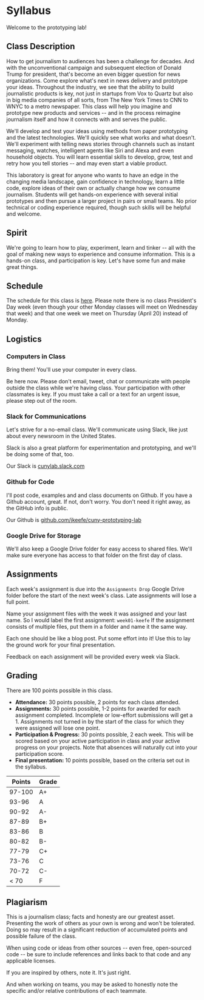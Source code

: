 # Syllabus

Welcome to the prototyping lab! 

## Class Description

How to get journalism to audiences has been a challenge for decades. And with the unconventional campaign and subsequent election of Donald Trump for president, that's become an even bigger question for news organizations. Come explore what's next in news delivery and prototype your ideas. Throughout the industry, we see that the ability to build journalistic products is key, not just in startups from Vox to Quartz but also in big media companies of all sorts, from The New York Times to CNN to WNYC to a metro newspaper. This class will help you imagine and prototype new products and services -- and in the process reimagine journalism itself and how it connects with and serves the public. 

We'll develop and test your ideas using methods from paper prototyping and the latest technologies. We'll quickly see what works and what doesn't. We'll experiment with telling news stories through channels such as instant messaging, watches, intelligent agents like Siri and Alexa and even household objects. You will learn essential skills to develop, grow, test and retry how you tell stories -- and may even start a viable product. 

This laboratory is great for anyone who wants to have an edge in the changing media landscape, gain confidence in technology, learn a little code, explore ideas of their own or actually change how we consume journalism. Students will get hands-on experience with several initial prototypes and then pursue a larger project in pairs or small teams. No prior technical or coding experience required, though such skills will be helpful and welcome.

## Spirit

We're going to learn how to play, experiment, learn and tinker -- all with the goal of making new ways to experience and consume information. This is a hands-on class, and participation is key. Let's have some fun and make great things.

## Schedule

The schedule for this class is [here](SCHEDULE.md). Please note there is no class President's Day week (even though your other Monday classes will meet on Wednesday that week) and that one week we meet on Thursday (April 20) instead of Monday.

## Logistics

### Computers in Class

Bring them! You'll use your computer in every class.

Be here now. Please don't email, tweet, chat or communicate with people outside the class while we're having class. Your participation with other classmates is key. If you must take a call or a text for an urgent issue, please step out of the room.

### Slack for Communications

Let's strive for a no-email class. We'll communicate using Slack, like just about every newsroom in the United States. 

Slack is also a great platform for experimentation and prototyping, and we'll be doing some of that, too.

Our Slack is [cunylab.slack.com](https://cunylab.slack.com)

### Github for Code

I'll post code, examples and and class documents on Github. If you have a Github account, great. If not, don't worry. You don't need it right away, as the GitHub info is public.

Our Github is [github.com/jkeefe/cuny-prototyping-lab](https://github.com/jkeefe/cuny-prototyping-lab)

### Google Drive for Storage

We'll also keep a Google Drive folder for easy access to shared files. We'll make sure everyone has access to that folder on the first day of class.

## Assignments

Each week's assignment is due into the `Assignments Drop` Google Drive folder before the start of the next week's class. Late assignments will lose a full point.

Name your assignment files with the week it was assigned and your last name. So I would label the first assignment: `week01-keefe` If the assignment consists of multiple files, put them in a folder and name it the same way.

Each one should be like a blog post. Put some effort into it! Use this to lay the ground work for your final presentation.

Feedback on each assignment will be provided every week via Slack.

## Grading

There are 100 points possible in this class.

* **Attendance:** 30 points possible, 2 points for each class attended. 
* **Assignments:** 30 points possible, 1-2 points for awarded for each assignment completed. Incomplete or low-effort submissions will get a 1. Assignments not turned in by the start of the class for which they were assigned will lose one point.
* **Participation & Progress:** 30 points possible, 2 each week. This will be scored based on your active participation in class and your active progress on your projects. Note that absences will naturally cut into your participation score.
* **Final presentation:** 10 points possible, based on the criteria set out in the syllabus.

| Points | Grade |
| ------ | ----- |
| 97-100 |  A+ |
| 93-96 | A |
| 90-92 | A- |
| 87-89 | B+ |
| 83-86 | B |
| 80-82 | B- |
| 77-79 | C+ |
| 73-76 | C |
| 70-72 | C- |
| < 70 | F |

## Plagiarism

This is a journalism class; facts and honesty are our greatest asset. Presenting the work of others as your own is wrong and won't be tolerated. Doing so may result in a significant reduction of accumulated points and possible failure of the class.

When using code or ideas from other sources -- even free, open-sourced code -- be sure to include references and links back to that code and any applicable licenses.

If you are inspired by others, note it. It's just right.

And when working on teams, you may be asked to honestly note the specific and/or relative contributions of each teammate.


